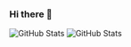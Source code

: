 ### Hi there 👋

<!--
**beceluiz/beceluiz** is a ✨ _special_ ✨ repository because its `README.md` (this file) appears on your GitHub profile.

Here are some ideas to get you started:

- 🔭 I’m currently working on ...
- 🌱 I’m currently learning ...
- 👯 I’m looking to collaborate on ...
- 🤔 I’m looking for help with ...
- 💬 Ask me about ...
- 📫 How to reach me: ...
- 😄 Pronouns: ...
- ⚡ Fun fact: ...
-->

![GitHub Stats](https://github-readme-stats.vercel.app/api?username=beceluiz&theme=radical&hide=stars,prs,issues)
![GitHub Stats](https://github-readme-stats.vercel.app/api/top-langs/?username=beceluiz&theme=radical)

